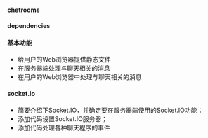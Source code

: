 #### chetrooms

#### dependencies

#### 基本功能
- 给用户的Web浏览器提供静态文件
- 在服务器端处理与聊天相关的消息
- 在用户的Web浏览器中处理与聊天相关的消息

#### socket.io
- 简要介绍下Socket.IO，并确定要在服务器端使用的Socket.IO功能；
- 添加代码设置Socket.IO服务器；
- 添加代码处理各种聊天程序的事件
